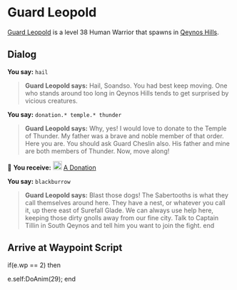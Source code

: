 # Guard Leopold



[Guard Leopold](/npc/4061) is a level 38 Human Warrior that spawns in [Qeynos Hills](/zone/4).



## Dialog

**You say:** `hail`



>**Guard Leopold says:** Hail, Soandso. You had best keep moving. One who stands around too long in Qeynos Hills tends to get surprised by vicious creatures.

**You say:** `donation.* temple.* thunder`





>**Guard Leopold says:** Why, yes! I would love to donate to the Temple of Thunder. My father was a brave and noble member of that order. Here you are. You should ask Guard Cheslin also. His father and mine are both members of Thunder. Now, move along!


 &#127873; **You receive:**  <img style="background:url(/static/icons/blank_slot.gif);width:20px;height:20px;" src="/static/icons/item_646.png" alt="" /> <a
                                href="/item/13294" data-url="13294" class="tooltip-link link">A Donation</a>

**You say:** `blackburrow`



>**Guard Leopold says:** Blast those dogs!  The Sabertooths is what they call themselves around here.  They have a nest, or whatever you call it, up there east of Surefall Glade.  We can always use help here, keeping those dirty gnolls away from our fine city.  Talk to Captain Tillin in South Qeynos and tell him you want to join the fight.
end



## Arrive at Waypoint Script

if(e.wp == 2) then


e.self:DoAnim(29);
end
